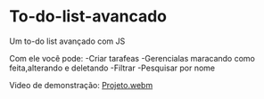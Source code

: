 # To-do-list-avancado
Um to-do list avançado com JS

Com ele você pode:
-Criar tarafeas
-Gerencialas maracando como feita,alterando e deletando
-Filtrar
-Pesquisar por nome

Video de demonstração:
[Projeto.webm](https://user-images.githubusercontent.com/101846961/231033888-a82010a9-e2f1-459e-a878-a3fb015b4bbc.webm)
